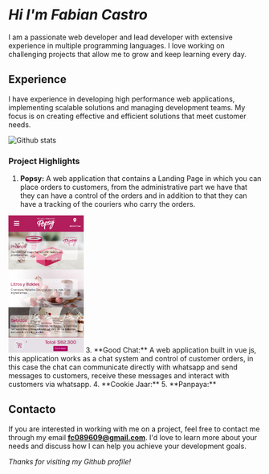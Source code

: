 # *Hi I'm Fabian Castro*

I am a passionate web developer and lead developer with extensive experience in multiple programming languages. I love working on challenging projects that allow me to grow and keep learning every day.

## Experience

I have experience in developing high performance web applications, implementing scalable solutions and managing development teams. My focus is on creating effective and efficient solutions that meet customer needs.

![Github stats](https://github-readme-stats.vercel.app/api?username=fast089609&show_icons=true&theme=midnight-purple)

### Project Highlights
  1. **Popsy:** A web application that contains a Landing Page in which you can place orders to customers, from the administrative part we have that they can have a control of the orders and in addition to that they can have a tracking of the couriers who carry the orders.
  <img src="imagen_movil_popsy.PNG" width="150">
  3. **Good Chat:** A web application built in vue js, this application works as a chat system and control of customer orders, in this case the chat can communicate directly with whatsapp and send messages to customers, receive these messages and interact with customers via whatsapp.
  4. **Cookie Jaar:** 
  5. **Panpaya:** 

## Contacto

If you are interested in working with me on a project, feel free to contact me through my email **fc089609@gmail.com**. I'd love to learn more about your needs and discuss how I can help you achieve your development goals.

*Thanks for visiting my Github profile!*
